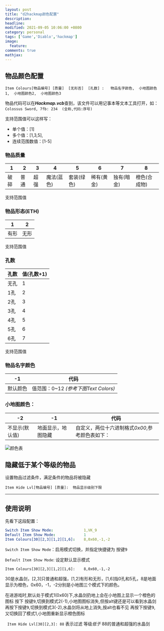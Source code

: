 ```yaml
---
layout: post
title: "d2hackmap颜色配置"
description: 
headline: 
modified: 2021-09-05 10:06:00 +0800
category: personal
tags: ['Game','Diablo','hackmap']
image: 
  feature: 
comments: true
mathjax: 
---
```


## 物品颜色配置

`Item Colours[物品编号] [质量]  [无形否]  [孔数] :   物品名字颜色,  小地图颜色1,  小地图颜色2,  小地图颜色3`

物品代码可以在***Hackmap.vcb***查到，该文件可以用记事本等文本工具打开，如：
`Colossus Sword, 7fb: 234  (全称,代码:序号)`

支持范围值可以这样写：

* 单个值：[1]
* 多个值：[1,3,5],
* 连续范围数值：[1-5]

### 物品质量

 | 1    | 2    | 3    | 4          | 5          | 6          | 7          | 8            |
 | ---- | ---- | ---- | ---------- | ---------- | ---------- | ---------- | ------------ |
 | 破碎 | 普通 | 超强 | 魔法(蓝色) | 套装(绿色) | 稀有(黄金) | 独有(暗金) | 橙色(合成物) |

支持范围值

### 物品形态(ETH)

| 1    | 2    |
| ---- | ---- |
| 有形 | 无形 |

支持范围值

### 孔数

| 孔数 | 值(孔数+1) |
| ---- | ---------- |
| 无孔 | 1          |
| 1孔  | 2          |
| 2孔  | 3          |
| 3孔  | 4          |
| 4孔  | 5          |
| 5孔  | 6          |
| 6孔  | 7          |

支持范围值

### 物品名字颜色

| -1       | 代码                                 |
| -------- | ------------------------------------ |
| 默认颜色 | 值范围：0~12 *(参考下图Text Colors)* |

### 小地图颜色：

| -2             | -1                 | 代码                                            |
| -------------- | ------------------ | ----------------------------------------------- |
| 不显示(默认值) | 地面显示，地图隐藏 | 自定义，两位十六进制格式*0x00*,参考颜色表如下： |

![颜色表](颜色显示.jpg)

## 隐藏低于某个等级的物品

设置物品过滤条件，满足条件的物品将被隐藏

```
Item Hide Lvl[物品编号] [质量]:  物品显示级别下限
```

---

## 使用说明

先看下这段配置：

```yaml
Switch Item Show Mode:              1,VK_9          
Default Item Show Mode:             1                   
Item Colours[30][2,3][1,2][1,6]:    8,0x60,-1,-2
```

`Switch Item Show Mode`：启用模式切换，并指定快捷键为 <kbd>按键9</kbd>

`Default Item Show Mode`: 设定默认显示模式

`Item Colours[30][2,3][1,2][1,6]:    8,0x60,-1,-2`

30是水晶剑，[2,3]只普通和超强，[1,2]有形和无形，[1,6]指0孔和5孔，8是地面显示为橙色，0x60，-1，-2分别是小地图三个模式下的颜色。

在进游戏时,默认处于模式1(0x60)下,水晶剑扔地上会在小地图上显示一个橙色的图标
按下 <kbd>按键9</kbd>,切换到模式2(-1),小地图图标消失,但按alt键还是可以看到水晶剑
再按下<kbd>按键9</kbd>,切换到模式3(-2),水晶剑将从地上消失,按alt也看不见
再按下<kbd>按键9</kbd>,又切换回了模式1,小地图重新显示橙色图标

` Item Hide Lvl[30][2,3]: 88`
表示过滤 等级*低于* 88的普通和超强的水晶剑

